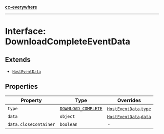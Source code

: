 [**cc-everywhere**](../../../../../index.md)

***

# Interface: DownloadCompleteEventData

## Extends

- [`HostEventData`](../../message-data-types/interfaces/host-event-data.md)

## Properties

| Property | Type | Overrides |
| ------ | ------ | ------ |
| <a id="type"></a> `type` | [`DOWNLOAD_COMPLETE`](../../message-data-types/enumerations/host-event-type.md#download_complete) | [`HostEventData`](../../message-data-types/interfaces/host-event-data.md).[`type`](../../message-data-types/interfaces/host-event-data.md#type) |
| <a id="data"></a> `data` | `object` | [`HostEventData`](../../message-data-types/interfaces/host-event-data.md).[`data`](../../message-data-types/interfaces/host-event-data.md#data) |
| `data.closeContainer` | `boolean` | - |
